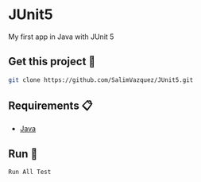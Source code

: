 # JUnit5
My first app in Java with JUnit 5

## Get this project 🎁
````bash
git clone https://github.com/SalimVazquez/JUnit5.git
````

## Requirements 📋
 - [Java](https://www.oracle.com/java/technologies/javase-jdk8-downloads.html)
 

## Run 🚀
```bash
Run All Test
```
